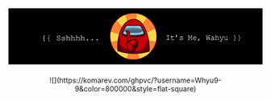 ## <img alt="cover-github" src="https://raw.githubusercontent.com/Whyu9-9/Whyu9-9/master/cover.png">
<p align="center">![](https://komarev.com/ghpvc/?username=Whyu9-9&color=800000&style=flat-square)</p>
